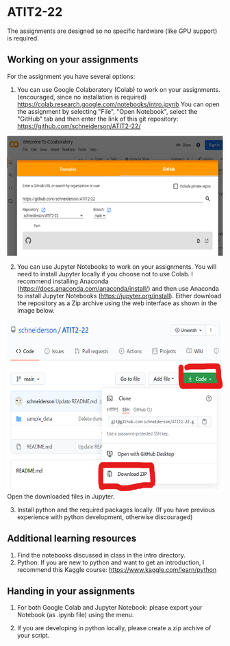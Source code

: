 # ATIT2-22

The assignments are designed so no specific hardware (like GPU support) is required.


## Working on your assignments

For the assignment you have several options:

1) You can use Google Colaboratory (Colab) to work on your assignments. (encouraged, since no installation is required)
https://colab.research.google.com/notebooks/intro.ipynb
You can open the assignment by selecting "File", "Open Notebook", select the "GitHub" tab and then enter the link of this git repository: https://github.com/schneiderson/ATIT2-22/
<img src="https://github.com/schneiderson/ATIT2-22/raw/main/readme/open-in-colab.png" width="600" height="280">

2) You can use Jupyter Notebooks to work on your assignments.
You will need to install Jupyter locally if you choose not to use Colab. 
I recommend installing Anaconda (https://docs.anaconda.com/anaconda/install/) and then use Anaconda to install Jupyter Notebooks (https://jupyter.org/install).
Either download the repository as a Zip archive using the web interface as shown in the image below.
<img src="https://github.com/schneiderson/ATIT2-22/raw/main/readme/download-github.png" width="600" height="400">
Open the downloaded files in Jupyter.

3) Install python and the required packages locally. (If you have previous experience with python development, otherwise discouraged) 


## Additional learning resources
1) Find the notebooks discussed in class in the intro directory.
2) Python: If you are new to python and want to get an introduction, I recommend this Kaggle course: https://www.kaggle.com/learn/python



## Handing in your assignments
1) For both Google Colab and Jupyter Notebook: please export your Notebook (as .ipynb file) using the menu.

2) If you are developing in python locally, please create a zip archive of your script.

